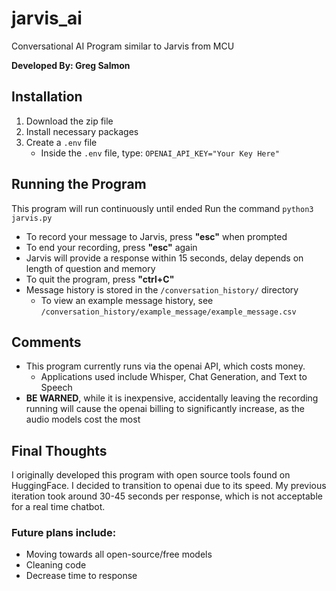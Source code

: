 # jarvis_ai
Conversational AI Program similar to Jarvis from MCU

**Developed By: Greg Salmon**

## Installation
1. Download the zip file
2. Install necessary packages
3. Create a `.env` file
    - Inside the `.env` file, type:
    `OPENAI_API_KEY="Your Key Here"`
## Running the Program
This program will run continuously until ended
Run the command `python3 jarvis.py`
- To record your message to Jarvis, press **"esc"** when prompted
- To end your recording, press **"esc"** again
- Jarvis will provide a response within 15 seconds, delay depends on length of question and memory
- To quit the program, press **"ctrl+C"**
- Message history is stored in the `/conversation_history/` directory
    - To view an example message history, see `/conversation_history/example_message/example_message.csv`

## Comments
- This program currently runs via the openai API, which costs money.
    - Applications used include Whisper, Chat Generation, and Text to Speech
- **BE WARNED**, while it is inexpensive, accidentally leaving the recording running will cause the openai billing to significantly increase, as the audio models cost the most

## Final Thoughts
I originally developed this program with open source tools found on HuggingFace. I decided to transition to openai due to its speed. My previous iteration took around 30-45 seconds per response, which is not acceptable for a real time chatbot. 

### Future plans include:
- Moving towards all open-source/free models
- Cleaning code
- Decrease time to response